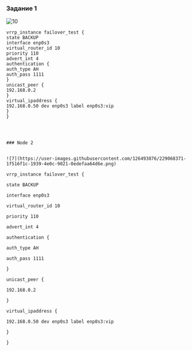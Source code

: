 ### Задание 1

![10](https://user-images.githubusercontent.com/126493876/229119205-4cff470a-92d9-4915-915d-1b89e782c8d8.png)

```rd
vrrp_instance failover_test {
state BACKUP
interface enp0s3
virtual_router_id 10
priority 110
advert_int 4
authentication {
auth_type AH
auth_pass 1111
}
unicast_peer {
192.168.0.2
}
virtual_ipaddress {
192.168.0.50 dev enp0s3 label enp0s3:vip
}
}




### Node 2


![7](https://user-images.githubusercontent.com/126493876/229068371-1f516f1c-1939-4e0c-9021-0edefaa64d6e.png)

vrrp_instance failover_test {

state BACKUP

interface enp0s3

virtual_router_id 10

priority 110

advert_int 4

authentication {

auth_type AH

auth_pass 1111

}

unicast_peer {

192.168.0.2

}

virtual_ipaddress {

192.168.0.50 dev enp0s3 label enp0s3:vip

}

}



